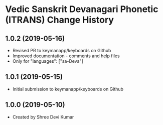 Vedic Sanskrit Devanagari Phonetic (ITRANS) Change History
======================================

1.0.2 (2019-05-16)
----------------
* Revised PR to keymanapp/keyboards on Github
* Improved documentation - comments and help files
* Only for "languages": ["sa-Deva"]

1.0.1 (2019-05-15)
----------------
* Initial submission to keymanapp/keyboards on Github

1.0.0 (2019-05-10)
----------------
* Created by Shree Devi Kumar
